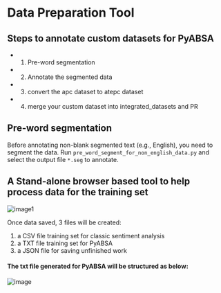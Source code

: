 # Data Preparation Tool

## Steps to annotate custom datasets for PyABSA
- 1. Pre-word segmentation
- 2. Annotate the segmented data
- 3. convert the apc dataset to atepc dataset
- 4. merge your custom dataset into integrated_datasets and PR 

## Pre-word segmentation
Before annotating non-blank segmented text (e.g., English), you need to segment the data. Run `pre_word_segment_for_non_english_data.py` and
select the output file `*.seg` to annotate.

## A Stand-alone browser based tool to help process data for the training set

![image1](https://user-images.githubusercontent.com/4684417/139701633-d77a009b-1a12-4ef2-9663-37d2d36e1af1.JPG)

Once data saved, 3 files will be created:

1. a CSV file training set for classic sentiment analysis
2. a TXT file training set for PyABSA
3. a JSON file for saving unfinished work

#### The txt file generated for PyABSA will be structured as below:

![image](https://user-images.githubusercontent.com/4684417/139286711-152ea26e-5dbe-462a-bd73-287faf746572.png)
